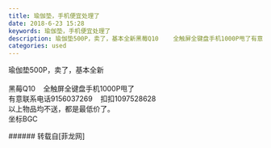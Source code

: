 ```yaml
---
title: 瑜伽垫，手机便宜处理了
date: 2018-6-23 15:28
keywords: 瑜伽垫，手机便宜处理了
description: 瑜伽垫500P，卖了，基本全新黑莓Q10    全触屏全键盘手机1000P甩了有意联系电话9156037269    扣扣1097528628以上物品均不送，都是最低价了。坐标BGC
categories: used
---
```

<td class="t_f" id="postmessage_1444833">

瑜伽垫500P，卖了，基本全新<br/>
<img alt="" border="0" class="zoom" data-cf-modified-6edd0145e7e596852c04d642-="" file="http://www.flw.ph/data/appbyme/upload/image/201806/23/Ytvlfohw8HYQ.jpg" id="aimg_DxSCI" lazyloadthumb="1" onclick="" onmouseover="" src="http://www.flw.ph/data/appbyme/upload/image/201806/23/Ytvlfohw8HYQ.jpg"/><br/>
<br/>
<img alt="" border="0" class="zoom" data-cf-modified-6edd0145e7e596852c04d642-="" file="http://www.flw.ph/data/appbyme/upload/image/201806/23/anVsuVUQmcmX.jpg" id="aimg_C464p" lazyloadthumb="1" onclick="" onmouseover="" src="http://www.flw.ph/data/appbyme/upload/image/201806/23/anVsuVUQmcmX.jpg"/><br/>
黑莓Q10    全触屏全键盘手机1000P甩了<br/>
<img alt="" border="0" class="zoom" data-cf-modified-6edd0145e7e596852c04d642-="" file="http://www.flw.ph/data/appbyme/upload/image/201806/23/VCmpgYV9pfbT.jpg" id="aimg_pqlPp" lazyloadthumb="1" onclick="" onmouseover="" src="http://www.flw.ph/data/appbyme/upload/image/201806/23/VCmpgYV9pfbT.jpg"/><br/>
有意联系电话9156037269    扣扣1097528628<br/>
以上物品均不送，都是最低价了。<br/>
坐标BGC<br/>
</td>
###### 转载自[菲龙网]